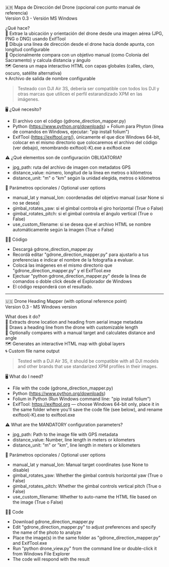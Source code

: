 🇦🇷 Mapa de Dirección del Drone (opcional con punto manual de referencia)<br>
Version 0.3 - Versión MS Windows

¿Qué hace?<br>
📍 Extrae la ubicación y orientación del drone desde una imagen aérea (JPG, PNG o DNG) usando ExifTool<br>
📏 Dibuja una línea de dirección desde el drone hacia donde apunta, con longitud configurable<br>
🎯 Opcionalmente compara con un objetivo manual (como Colonia del Sacramento) y calcula distancia y ángulo<br>
🗺️ Genera un mapa interactivo HTML con capas globales (calles, claro, oscuro, satélite alternativa)<br>
🌀 Archivo de salida de nombre configurable

> Testeado con DJI Air 3S, debería ser compatible con todos los DJI y otras marcas que utilicen el perfil estarandizado XPM en las imágenes.

🖥️ ¿Qué necesito?
- El archivo con el código (gdrone_direction_mapper.py)
- Python (https://www.python.org/downloads) + Folium para Phyton (línea de comandos en Windows, ejecutar: "pip install folium")
- ExifTool (https://exiftool.org/), únicamente el que dice Windows 64-bit, colocar en el mismo directorio que colocaremos el archivo del código (ver debajo), renombrando exiftool(-K).exe a exiftool.exe

⚠️ ¿Qué elementos son de configuración OBLIGATORIA?
- jpg_path: ruta del archivo de imagen con metadatos GPS
- distance_value: número, longitud de la línea en metros o kilómetros
- distance_unit: "m" o "km" según la unidad elegida, metros o kilómetros

🧩 Parámetros opcionales / Optional user options
- manual_lat y manual_lon: coordenadas del objetivo manual (usar None si no se desea)
- gimbal_rotates_yaw: si el gimbal controla el giro horizontal (True o False)
- gimbal_rotates_pitch: si el gimbal controla el ángulo vertical (True o False)
- use_custom_filename: si se desea que el archivo HTML se nombre automáticamente según la imagen (True o False)

👨‍💻 Código
- Descargá gdrone_direction_mapper.py
- Recordá editar "gdrone_direction_mapper.py" para ajustarlo a tus preferencias e indicar el nombre de la fotografía a evaluar.
- Colocá las imágenes en el mismo directorio que "gdrone_direction_mapper.py" y el ExifTool.exe
- Ejectuar "python gdrone_direction_mapper.py" desde la línea de comandos o doble click desde el Explorador de Windows
- El código responderá con el resultado.

----

🇺🇸 Drone Heading Mapper (with optional reference point)<br>
Version 0.3 - MS Windows version

What does it do?<br>
📍 Extracts drone location and heading from aerial image metadata<br>
📏 Draws a heading line from the drone with customizable length<br>
🎯 Optionally compares with a manual target and calculates distance and angle<br>
🗺️ Generates an interactive HTML map with global layers<br>
🌀 Custom file name output

> Tested with a DJI Air 3S, it should be compatible with all DJI models and other brands that use standarized XPM profiles in their images.

🖥️ What do I need?
- File with the code (gdrone_direction_mapper.py)
- Python (https://www.python.org/downloads)
- Folium in Python (Run Windows command line: "pip install folium")
- ExifTool: https://exiftool.org — choose Windows 64-bit only, place it in the same folder where you'll save the code file (see below), and rename exiftool(-K).exe to exiftool.exe


⚠️ What are the MANDATORY configuration parameters?
- jpg_path: Path to the image file with GPS metadata
- distance_value: Number, line length in meters or kilometers
- distance_unit: "m" or "km", line length in meters or kilometers

🧩 Parámetros opcionales / Optional user options
- manual_lat y manual_lon: Manual target coordinates (use None to disable)
- gimbal_rotates_yaw: Whether the gimbal controls horizontal yaw (True o False)
- gimbal_rotates_pitch: Whether the gimbal controls vertical pitch (True o False)
- use_custom_filename: Whether to auto-name the HTML file based on the image (True o False)

👨‍💻 Code
- Download gdrone_direction_mapper.py
- Edit "gdrone_direction_mapper.py" to adjust preferences and specify the name of the photo to analyze
- Place the image(s) in the same folder as "gdrone_direction_mapper.py" and ExifTool.exe
- Run "python drone_view.py" from the command line or double-click it from Windows File Explorer
- The code will respond with the result
